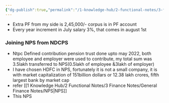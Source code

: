 ```yaml
---
{"dg-publish":true,"permalink":"/1-knowledge-hub/2-functional-notes/3-finance-notes/chakradhar-finance-notes/chakradhar-ntpc-finances/notes-on-my-payslip/","noteIcon":""}
---
```



- Extra PF from my side is 2,45,000/- corpus is in PF account
- Every year increment in July salary 3%, that comes in august 1st
### Joining NPS from NDCPS
-  Ntpc Defined contribution pension trust done upto may 2022, both employee and employer were used to contribute, my total sum was 3.5lakh transferred to NPS(0.5lakh of employee &3lakh of employer)
-  I have chosen HDFC in NPS, fortunately it is not a small company, it is with market capitalization of 151billion dollars or 12.38 lakh crores, fifth largest bank by market cap 
- refer [[1 Knowledge Hub/2 Functional Notes/3 Finance Notes/General Finance Notes/NPS\|NPS]]
- This NPS 